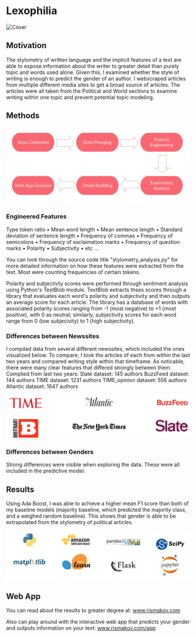 # Lexophilia 

![Cover](/images/cover.png)

## Motivation
The stylometry of written language and the implicit features of a text are able to expose information about the writer to greater detail than purely topic and words used alone. Given this, I examined whether the style of writing is enough to predict the gender of an author. I webscraped articles from multiple different media sites to get a broad source of articles. The articles were all taken from the Political and World sections to examine writing within one topic and prevent potential topic modeling.

## Methods

![Flowchart](/images/flowchart.png)

### Engineered Features
Type token ratio • Mean word length • Mean sentence length • Standard deviation of sentence length • Frequency of commas • Frequency of semicolons • Frequency of exclaimation marks • Frequency of question marks • Polarity • Subjectivity • etc ...

You can look through the source code title "stylometry_analysis.py" for more detailed information on how these features were extracted from the text. Most were counting frequencies of certain tokens.

Polarity and subjectivty scores were performed through sentiment analysis using Python's TextBlob module. TextBlob extracts thses scores through a library that evaluates each word's polarity and subjectivity and then outputs an average score for each article. The library has a database of words with associated polarity scores ranging from -1 (most negative) to +1 (most positive), with 0 as neutral; similarly, subjectivity scores for each word range from 0 (low subjecivity) to 1 (high subjectivity).

### Differences between Newssites
I compiled data from several different newssites, which included the ones visualized below. To compare, I took the articles of each from within the last two years and compared writing style within that timeframe. As noticable, there were many clear features that differed strongly between them. Complied from last two years: Slate dataset: 145 authors BuzzFeed dataset: 144 authors TIME dataset: 1231 authors TIME_opinion dataset: 556 authors Atlantic dataset: 1647 authors

![Media logos](/images/sites.png)

### Differences between Genders
Strong differences were visible when exploring the data. These were all included in the predictive model. 

## Results

Using Ada Boost, I was able to achieve a higher mean F1 score than both of my baseline models (majority baseline, which predicted the majority class, and a weighed random baseline). This shows that gender is able to be extrapolated from the stylometry of political articles.  

![Tools](/images/tools.png)

## Web App

You can read about the results to greater degree at: www.rismakov.com 

Also can play around with the interactive web app that predicts your gender and outputs information on your text: www.rismakov.com/app 


